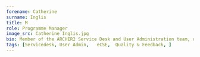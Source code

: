 ```yaml
---
forename: Catherine
surname: Inglis
title: M
role: Programme Manager 
image_src: Catherine Inglis.jpg
bio: Member of the ARCHER2 Service Desk and User Administration team, dealing with user support. Also part of the team who manage the eCSE programme, as well as the feedback, impact and benefits realisation team. She has an unconventional background among EPCC staff, having a degree in Modern and Medieval Languages.” 	 
tags: [Servicedesk, User Admin,   eCSE,  Quality & Feedback, ] 
---
```

